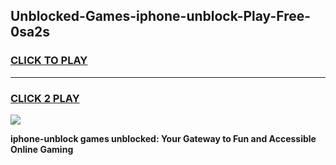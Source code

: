 
## Unblocked-Games-iphone-unblock-Play-Free-0sa2s
<h3>
<a href="https://premium76.site?title=iphone-unblock&ref=21A">CLICK TO PLAY</a></h3>
<hr>

<h3>
<a href="https://premium76.site?title=iphone-unblock&ref=21A">CLICK 2 PLAY</a>
  
</h3>

<a href="https://premium76.site?title=iphone-unblock&ref=21A"><img src="https://clearcache.store/games.png"></a>


**iphone-unblock games unblocked: Your Gateway to Fun and Accessible Online Gaming**
